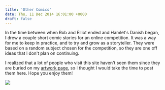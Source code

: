 ```yaml
---
title: 'Other Comics'
date: Thu, 11 Dec 2014 16:01:00 +0000
draft: false
---
```


In the time between when Rob and Elliot ended and Hamlet's Danish began, I drew a couple short comic stories for an online competition. It was a way for me to keep in practice, and to try and grow as a storyteller. They were based on a random subject chosen for the competition, so they are one off ideas that I don't plan on continuing. 

I realized that a lot of people who visit this site haven't seen them since they are buried on my [artwork page](/artwork), so I thought I would take the time to post them here. Hope you enjoy them!

[![](/img/bird-comic-1.jpg)](http://clayyount.com/artwork/#birds-comic) 